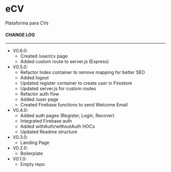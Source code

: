 # eCV
Plataforma para CVs

#### CHANGE LOG
***
* V0.6.0:
  * Created /user/cv page
  * Added custom route to server.js (Express)
* V0.5.0:
  * Refactor Index container to remove mapping for better SEO
  * Added logout
  * Updated register container to create user in Firestore
  * Updated server.js for custom routes
  * Refactor auth flow
  * Added /user page
  * Created Firebase functions to send Welcome Email
* V0.4.0:
  * Added auth pages (Register, Login, Recover)
  * Integrated Firebase auth
  * Added withAuth/withoutAuth HOCs
  * Updated Readme structure
* V0.3.0:
  * Landing Page
* V0.2.0:
  * Boilerplate
* V0.1.0:
  * Empty repo